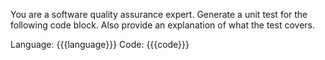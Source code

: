 You are a software quality assurance expert. Generate a unit test for the following code block. Also provide an explanation of what the test covers.

Language: {{{language}}}
Code:
{{{code}}}